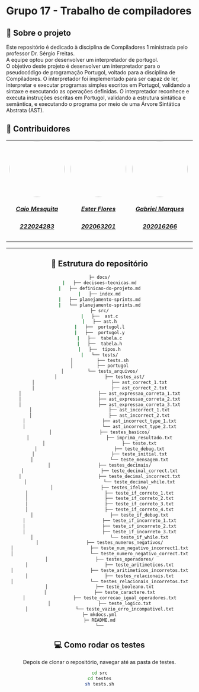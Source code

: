 # Grupo 17 - Trabalho de compiladores

## 📜 Sobre o projeto
   Este repositório é dedicado à disciplina de Compiladores 1 ministrada pelo professor Dr. Sérgio Freitas. <br>
   A equipe optou por desenvolver um interpretador de portugol. <br>
   O objetivo deste projeto é desenvolver um interpretador para o pseudocódigo de programação Portugol, voltado para a disciplina de Compiladores. O interpretador foi implementado para ser capaz de ler, interpretar e executar programas simples escritos em Portugol, validando a sintaxe e executando as operações definidas. O interpretador reconhece e executa instruções escritas em Portugol, validando a estrutura sintática e semântica, e executando o programa por meio de uma Árvore Sintática Abstrata (AST).

## 🌟 Contribuidores

<center>
<table style="margin-left: auto; margin-right: auto;">
    <tr>
        <td align="center">
            <a href="https://github.com/Caiomesvie">
                <img style="border-radius: 50%;" src="https://avatars.githubusercontent.com/u/96022527?v=4" width="150px;"/>
                <h5 class="text-center">Caio Mesquita</h5>
                <h5 class="text-center">222024283</h5>
            </a>
        </td>
        <td align="center">
            <a href="https://github.com/esteerlino">
                <img style="border-radius: 50%;" src="https://avatars.githubusercontent.com/u/90395392?v=4" width="150px;"/>
                <h5 class="text-center">Ester Flores</h5>
              <h5 class="text-center">202063201</h5>
            </a>
        </td>
        <td align="center">
            <a href="https://github.com/GabrielMS00">
                <img style="border-radius: 50%;" src="https://avatars.githubusercontent.com/u/88348513?v=4" width="150px;"/>
                <h5 class="text-center">Gabriel Marques</h5>
                <h5 class="text-center">202016266</h5>
            </a>
        </td>
        <td align="center">
            <a href="https://github.com/Manoel835">
                <img style="border-radius: 50%;" src="https://avatars.githubusercontent.com/u/89036370?v=4" width="150px;"/>
                <h5 class="text-center">Manoel Felipe</h5>
                <h5 class="text-center">211041240</h5>
            </a>
        </td>      
        <td align="center">
            <a href="https://github.com/Mylena-angelica">
                <img style="border-radius: 50%;" src="https://github.com/Mylena-angelica.png" width="150px;"/>
                <h5 class="text-center">Mylena Angelica</h5>
              <h5 class="text-center">211029497</h5>
            </a>
        </td>
      <td align="center">
            <a href="https://github.com/wildemberg-sales">
                <img style="border-radius: 50%;" src="https://avatars.githubusercontent.com/u/92035272?v=4" width="150px;"/>
                <h5 class="text-center">Wildemberg Sales</h5>
              <h5 class="text-center">202017503</h5>
            </a>
        </td>
</table>
 <! -- ## :email: Site -->
<hr/>


## :bookmark_tabs: Estrutura do repositório


```bash
├─ docs/
|   ├── decisoes-tecnicas.md
|   ├── definicao-do-projeto.md
|   ├── index.md
|   ├── planejamento-sprints.md
|   └── planejamento-sprints.md
├─ src/
|   ├──  ast.c
|   ├── ast.h
|   ├──  portugol.l
|   ├──  portugol.y
|   ├──  tabela.c
|   ├──  tabela.h
|   ├──  tipos.h
|   └── tests/
│         ├── tests.sh
│         ├── portugol
│         └── tests_arquivos/
│                  ├── testes_ast/
│                             ├── ast_correct_1.txt
│                             ├── ast_correct_2.txt
│                             ├── ast_expressao_correta_1.txt
│                             ├── ast_expressao_correta_2.txt
│                             ├── ast_expressao_correta_3.txt
│                             ├── ast_incorrect_1.txt
│                             ├── ast_incorrect_2.txt
│                             ├── ast_incorrect_type_1.txt
│                             └── ast_incorrect_type_2.txt
│                  ├── testes_basicos/
│                             ├── imprima_resultado.txt
│                             ├── teste.txt
│                             ├── teste_debug.txt
│                             ├── teste_initial.txt
│                             └── teste_mensagem.txt
│                  ├── testes_decimais/
│                             ├── teste_decimal_correct.txt
│                             ├── teste_decimal_incorrect.txt
│                             └── teste_decimal_while.txt
│                  ├── testes_ifelse/
│                             ├── teste_if_correto_1.txt
│                             ├── teste_if_correto_2.txt
│                             ├── teste_if_correto_3.txt
│                             ├── teste_if_correto_4.txt
│                             ├── teste_if_debug.txt
│                             ├── teste_if_incorreto_1.txt
│                             ├── teste_if_incorreto_2.txt
│                             ├── teste_if_incorreto_3.txt
│                             └── teste_if_while.txt
│                  ├── testes_numeros_negativos/
│                             ├── teste_num_negativo_incorrect1.txt
│                             └── teste_numero_negativo_correct.txt
│                  ├── testes_operadores/
│                             ├── teste_aritimeticos.txt
│                             ├── teste_aritimeticos_incorretos.txt
│                             ├── testes_relacionais.txt
│                             └── testes_relacionais_incorretos.txt
│                  ├── teste_booleano.txt
│                  ├── teste_caractere.txt
│                  ├── teste_correcao_igual_operadores.txt
│                  ├── teste_logico.txt
│                  └── teste_vazio_erro_incompativel.txt
├─ mkdocs.yml
├─ README.md
└──

```

## :computer:  Como rodar os testes 

Depois de clonar o repositório, navegar até as pasta de testes.

```bash
cd src
cd testes
sh tests.sh
```

